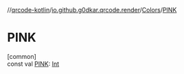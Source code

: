 //[qrcode-kotlin](../../../index.md)/[io.github.g0dkar.qrcode.render](../index.md)/[Colors](index.md)/[PINK](-p-i-n-k.md)

# PINK

[common]\
const val [PINK](-p-i-n-k.md): [Int](https://kotlinlang.org/api/latest/jvm/stdlib/kotlin/-int/index.html)
